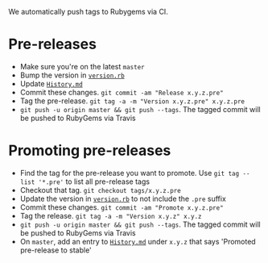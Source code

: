 We automatically push tags to Rubygems via CI.

Pre-releases
============

- Make sure you're on the latest `master`
- Bump the version in [`version.rb`](lib/segment_io/analytics/version.rb)
- Update [`History.md`](History.md)
- Commit these changes. `git commit -am "Release x.y.z.pre"`
- Tag the pre-release. `git tag -a -m "Version x.y.z.pre" x.y.z.pre`
- `git push -u origin master && git push --tags`. The tagged commit will be
  pushed to RubyGems via Travis


Promoting pre-releases
======================

- Find the tag for the pre-release you want to promote. Use `git tag --list
  '*.pre'` to list all pre-release tags
- Checkout that tag. `git checkout tags/x.y.z.pre`
- Update the version in [`version.rb`](lib/segment_io/analytics/version.rb) to not
  include the `.pre` suffix
- Commit these changes. `git commit -am "Promote x.y.z.pre"`
- Tag the release. `git tag -a -m "Version x.y.z" x.y.z`
- `git push -u origin master && git push --tags`. The tagged commit will be
  pushed to RubyGems via Travis
- On `master`, add an entry to [`History.md`](History.md) under `x.y.z` that
  says 'Promoted pre-release to stable'
